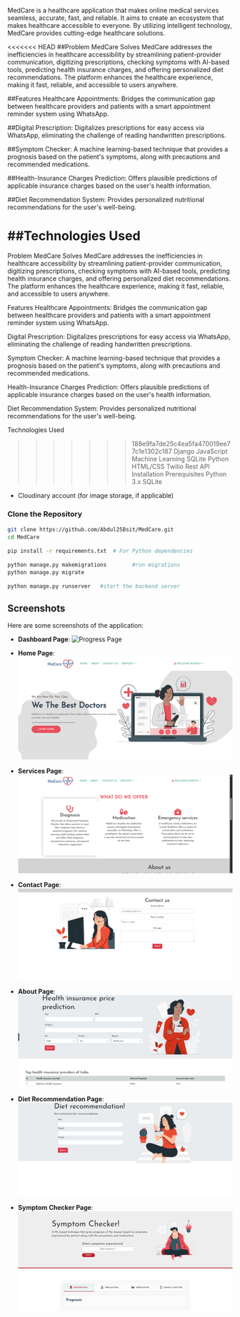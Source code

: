MedCare is a healthcare application that makes online medical services seamless, accurate, fast, and reliable. It aims to create an ecosystem that makes healthcare accessible to everyone. By utilizing intelligent technology, MedCare provides cutting-edge healthcare solutions.

<<<<<<< HEAD
##Problem MedCare Solves
MedCare addresses the inefficiencies in healthcare accessibility by streamlining patient-provider communication, digitizing prescriptions, checking symptoms with AI-based tools, predicting health insurance charges, and offering personalized diet recommendations. The platform enhances the healthcare experience, making it fast, reliable, and accessible to users anywhere.

##Features
Healthcare Appointments: Bridges the communication gap between healthcare providers and patients with a smart appointment reminder system using WhatsApp.

##Digital Prescription: Digitalizes prescriptions for easy access via WhatsApp, eliminating the challenge of reading handwritten prescriptions.

##Symptom Checker: A machine learning-based technique that provides a prognosis based on the patient's symptoms, along with precautions and recommended medications.

##Health-Insurance Charges Prediction: Offers plausible predictions of applicable insurance charges based on the user's health information.

##Diet Recommendation System: Provides personalized nutritional recommendations for the user's well-being.

##Technologies Used
=======
Problem MedCare Solves
MedCare addresses the inefficiencies in healthcare accessibility by streamlining patient-provider communication, digitizing prescriptions, checking symptoms with AI-based tools, predicting health insurance charges, and offering personalized diet recommendations. The platform enhances the healthcare experience, making it fast, reliable, and accessible to users anywhere.

Features
Healthcare Appointments: Bridges the communication gap between healthcare providers and patients with a smart appointment reminder system using WhatsApp.

Digital Prescription: Digitalizes prescriptions for easy access via WhatsApp, eliminating the challenge of reading handwritten prescriptions.

Symptom Checker: A machine learning-based technique that provides a prognosis based on the patient's symptoms, along with precautions and recommended medications.

Health-Insurance Charges Prediction: Offers plausible predictions of applicable insurance charges based on the user's health information.

Diet Recommendation System: Provides personalized nutritional recommendations for the user's well-being.

Technologies Used
>>>>>>> 188e9fa7de25c4ea5fa470019ee77c1e1302c187
Django
JavaScript
Machine Learning
SQLite
Python
HTML/CSS
Twilio Rest API
Installation
Prerequisites
Python 3.x
SQLite
- Cloudinary account (for image storage, if applicable)

### Clone the Repository

```bash
git clone https://github.com/Abdul25Bsit/MedCare.git
cd MedCare
```


```bash
pip install -r requirements.txt  # For Python dependencies

```

```bash
python manage.py makemigrations        #run migrations
python manage.py migrate


```

```bash
python manage.py runserver   #start the backend server
```


## Screenshots

Here are some screenshots of the application:

- **Dashboard Page**:
  ![Progress Page]()


- **Home Page**:
  ![Home Page](https://github.com/Abdul25Basit/MedCare/blob/main/static/images/screenshots/home.png)

- **Services Page**:
  ![Login Page](https://github.com/Abdul25Basit/MedCare/blob/main/static/images/screenshots/services.png)

- **Contact Page**:
  ![Home Page](https://github.com/Abdul25Basit/MedCare/blob/main/static/images/screenshots/Screenshot%202024-10-01%20143353.png)

- **About Page**:
  ![Home Page](https://github.com/Abdul25Basit/MedCare/blob/main/static/images/screenshots/health.png)

- **Diet Recommendation Page**:
  ![Timer Feature](https://github.com/Abdul25Basit/MedCare/blob/main/static/images/screenshots/diet.png)

- **Symptom Checker Page**:
  ![Screenshots Page](https://github.com/Abdul25Basit/MedCare/blob/main/static/images/screenshots/symptom.png)








